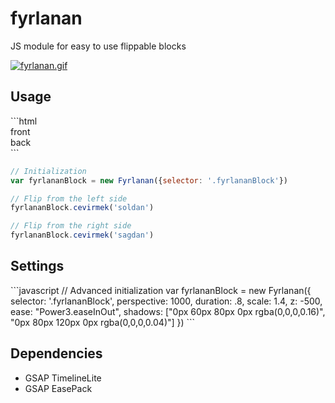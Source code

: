 <h1>fyrlanan</h1>

<p>JS module for easy to use flippable blocks</p>

[![fyrlanan.gif](https://s21.postimg.org/yesd5ijw7/fyrlanan.gif)](https://postimg.org/image/vkp7s2hpv/)

<h2>Usage</h2>
```html
<div>
  <div class="fyrlananBlock">
    <div>
      front
    </div>
    <div>
      back
    </div>
  </div>
</div>
```

```javascript
// Initialization
var fyrlananBlock = new Fyrlanan({selector: '.fyrlananBlock'})

// Flip from the left side
fyrlananBlock.cevirmek('soldan')

// Flip from the right side
fyrlananBlock.cevirmek('sagdan')
```

<h2>Settings</h2>
```javascript
// Advanced initialization
var fyrlananBlock = new Fyrlanan({
  selector: '.fyrlananBlock',
  perspective: 1000,
  duration: .8,
  scale: 1.4,
  z: -500,
  ease: "Power3.easeInOut",
  shadows: ["0px 60px 80px 0px rgba(0,0,0,0.16)", "0px 80px 120px 0px rgba(0,0,0,0.04)"]
})
```

<h2>Dependencies</h2>

* GSAP TimelineLite
* GSAP EasePack
